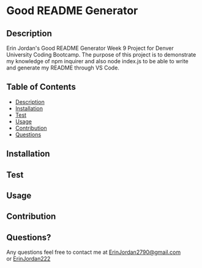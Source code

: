 # Good README Generator

## Description
Erin Jordan's Good README Generator Week 9 Project for Denver University Coding Bootcamp. 
The purpose of this project is to demonstrate my knowledge of npm inquirer and also node index.js to be able to write and generate my README through VS Code.

## Table of Contents
* [Description](#description)
* [Installation](#installation)
* [Test](#test)
* [Usage](#usage)
* [Contribution](#contribution)
* [Questions](#questions)

## Installation

## Test

## Usage

## Contribution

## Questions?
Any questions feel free to contact me at <a href="https://erinjordan2790@gmail.com">ErinJordan2790@gmail.com</a> <br> or
<a href="https://github.com/ErinJordan222">ErinJordan222</a> <br>

